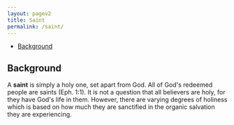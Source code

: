```yaml
---
layout: pagev2
title: Saint
permalink: /saint/
---
```

- [Background](#background)

## Background

A **saint** is simply a holy one, set apart from God. All of God's redeemed people are saints (Eph. 1:1). It is not a question that all believers are holy, for they have God's life in them. However, there are varying degrees of holiness which is based on how much they are sanctified in the organic salvation they are experiencing.